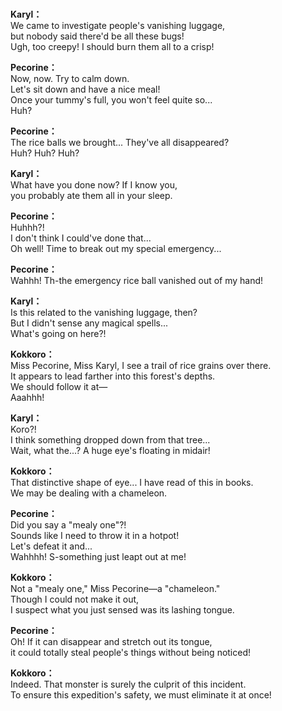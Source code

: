 # 

  
**Karyl：**  
We came to investigate people's vanishing luggage,  
but nobody said there'd be all these bugs!  
Ugh, too creepy! I should burn them all to a crisp!  
  
**Pecorine：**  
Now, now. Try to calm down.  
 Let's sit down and have a nice meal!  
Once your tummy's full, you won't feel quite so...  
 Huh?  
  
**Pecorine：**  
The rice balls we brought... They've all disappeared?  
Huh? Huh? Huh?  
  
**Karyl：**  
What have you done now? If I know you,  
you probably ate them all in your sleep.  
  
**Pecorine：**  
Huhhh?!  
 I don't think I could've done that...  
Oh well! Time to break out my special emergency...  
  
**Pecorine：**  
Wahhh! Th-the emergency rice ball vanished out of my hand!  
  
**Karyl：**  
Is this related to the vanishing luggage, then?  
But I didn't sense any magical spells...  
What's going on here?!  
  
**Kokkoro：**  
Miss Pecorine, Miss Karyl, I see a trail of rice grains over there.  
It appears to lead farther into this forest's depths.  
We should follow it at—  
 Aaahhh!  
  
**Karyl：**  
Koro?!  
 I think something dropped down from that tree...  
Wait, what the...? A huge eye's floating in midair!  
  
**Kokkoro：**  
That distinctive shape of eye... I have read of this in books.  
We may be dealing with a chameleon.  
  
**Pecorine：**  
Did you say a \"mealy one\"?!  
 Sounds like I need to throw it in a hotpot!  
Let's defeat it and...  
 Wahhhh! S-something just leapt out at me!  
  
**Kokkoro：**  
Not a \"mealy one,\" Miss Pecorine—a \"chameleon.\"  
Though I could not make it out,  
I suspect what you just sensed was its lashing tongue.  
  
**Pecorine：**  
Oh! If it can disappear and stretch out its tongue,  
it could totally steal people's things without being noticed!  
  
**Kokkoro：**  
Indeed. That monster is surely the culprit of this incident.  
To ensure this expedition's safety, we must eliminate it at once!  
